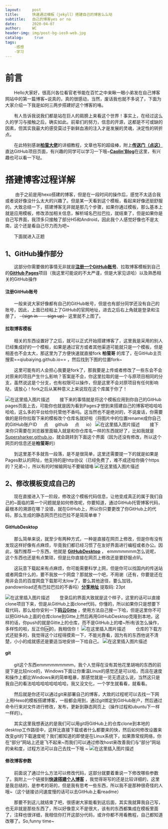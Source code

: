 ```yaml
---
layout:     post
title:      快速通过模板（jekyll）搭建自己的博客么么哒
subtitle:   自己的博客yes or no
date:       2020-04-07
author:     WC
header-img: img/post-bg-ios9-web.jpg
catalog: 	 true
tags:
    -感想
    -学习
---
```

# 前言
&#8195;&#8195;Hello大家好，很高兴各位看官老爷能在百忙之中来瞅一眼小弟发在自己博客网站中的第一篇博客~说真的，真的很感动，当然，废话我也就不多说了，下面为大家介绍一下我是如何三两步搭建好这个博客的咯。

&#8195;&#8195;有人告诉我说我们都是站在巨人的肩膀上来看这个世界！事实上，在经过这么久的学习与接触之后，确实如此。前辈们的努力，信息的开源，这都是不可或缺的因素，但其实我最大的感受莫过于新鲜血液的注入才是发展的灵魂，决定性的转折点。

&#8195;&#8195;在此特别感谢[**柏萤大佬**](http://qiubaiying.vip/)的详细教程，文章也写的超级棒，附上[**传送门（点这）**](https://github.com/qiubaiying/qiubaiying.github.io)直达GitHub项目页面，有兴趣的同学可以学习一下哦~[**Caolin'Blog**](https://zhangcaocao.github.io/)在这里，有兴趣也可以看一下哒。
#  搭建博客过程详解
&#8195;&#8195; 由于之前是用hexo搭建的博客，但是在一段时间的操作后，感觉不太适合我或者说好像没什么太大的兴趣了。但是某一天看到这个模板，看起来好像还挺舒服的。大致总结一下，搭建博客无非就是那几个步骤，如果你通过模板，那么基本上就是应用模板，修改添加相关信息，解析域名巴拉巴拉，就结束了，但是如果你是自己写界面，我顶多只接触了部分H5和Android，因此我个人感觉好像也不是太南，这个还是看自己尽力而为吧~

&#8195;&#8195;下面就进入正题
## 1、GitHub操作部分
&#8195;&#8195;这部分你需要做的事情无非就是[**注册一个GitHub账号**](https://github.com/)、拉取博客模板到自己的[**GitHub Pages**](https://pages.github.com/)项目（我这里可能说的不太严谨，但是大家见谅哈）以及熟悉相关的GitHub操作
#### 注册GitHub账号
&#8195;&#8195;一般来说大家好像都有自己的GitHub帐号，但是也有部分同学还没有自己的账号，因此，上面已经粘上了GitHub的官网地址，进去之后右上角就是登录和注册了， ~~（sign in &#8195;&#8195;sign up）~~ 这里就不上图了。

#### 拉取博客模板
&#8195;&#8195;相关的东西设置好了之后，就可以正式开始搭建博客了，这里我是采用的别人已经集成好的一个模板，如果是通过官方或者其他渠道可能就只是一个模板，但是相差也不会太大，那这里为了方便快速就直接fork **柏萤哥** 的库了，在GitHub主页搜索==qiubaiying.github.io== ，然后找到下图的位置fork~


&#8195;&#8195;这里可能有的人会担心我要是fork了，那我要是上传或者修改了一些东会不会对原来的项目产生什么影响？答案是不会，你这里拉取的是一个与原项目相同的分支，虽然说这是个分支，也有权限可以操作，但是这里不会对原项目有任何影响哒，请放心！fork之后从某种意义上来说现在这个库属于你了！

![在这里插入图片描述](https://img-blog.csdnimg.cn/20200407152900777.png?x-oss-process=image/watermark,type_ZmFuZ3poZW5naGVpdGk,shadow_10,text_aHR0cHM6Ly9ibG9nLmNzZG4ubmV0L3dlaXhpbl80Mzc2MTQ5MQ==,size_16,color_FFFFFF,t_70)
&#8195;&#8195;接下来的事情就是将这个模板应用到你自己的GitHub pages页面上去，可能你也就是因为看到Pages才想到来搭建自己的博客吧哈哈哈哈哈，这么多的平台给你托管他不香吗。这当然也不是绝对的，不说废话，你需要做的是将你拉取下来的模板改个仓库名就好啦（将图片中的位置rename成你自己的GitHub账户ID &#8195; 点 &#8195; github &#8195; 点 &#8195; io）
![在这里插入图片描述](https://img-blog.csdnimg.cn/20200407154727652.png?x-oss-process=image/watermark,type_ZmFuZ3poZW5naGVpdGk,shadow_10,text_aHR0cHM6Ly9ibG9nLmNzZG4ubmV0L3dlaXhpbl80Mzc2MTQ5MQ==,size_16,color_FFFFFF,t_70)
&#8195;&#8195;接下来你只需要在浏览器里面输入就是和你仓库名一样的东西就好了，比如我就是[Supersharker.github.io](http://Supersharker.github.io)，就会跳转到下面这个界面（因为还没有修改，所以这个网页的信息还是**柏萤哥**的）


&#8195;&#8195;到这里差不多就告一段落，是不是很简单，这里还需要提一下的就是如果是Pages默认的网址，他支持的是http协议（已经免费了，难不成还给你搞个https的？兄弟~），所以有的时候输网址不要输错咯
![在这里插入图片描述](https://img-blog.csdnimg.cn/20200407155312848.png?x-oss-process=image/watermark,type_ZmFuZ3poZW5naGVpdGk,shadow_10,text_aHR0cHM6Ly9ibG9nLmNzZG4ubmV0L3dlaXhpbl80Mzc2MTQ5MQ==,size_16,color_FFFFFF,t_70)

## 	2、修改模板变成自己的
&#8195;&#8195;现在直接进入下一阶段，修改这个模板代码信息，让他变成真正的属于我们自己的~面临的第一个问题就是如何修改呢，你要知道，通过GitHub托管博客代码，最根本的溯源在哪？没错，就在GitHub上，所以你只要更改了你GitHub上的代码，那么生成的静态网页巴拉巴拉不是简简单单？

#### GitHubDesktop
&#8195;&#8195;那么简单来说，就至少有两种方式，一种是直接在网页上修改，但是你有没有发现这样好像有点麻烦，毕竟我们都已经习惯了在友好界面进行编程或者办公。因此，强烈推荐一个东西，他就是 [**GitHubDesktop**](https://desktop.github.com/) ， emmmmmmm怎么说呢，这个东西也还是有点繁琐，但是比你直接在网页上修改还是要舒服点叭。


&#8195;&#8195;这玩意下载起来有点麻烦，你可能需要科学上网，但是你可以找国内的传送站或者网盘什么的，要不我放一个网盘？那就放一个吧，不用谢（还有，你要是还在用非会员的百度网盘下载那可太low了，要么其他途径，要么加钱，pandownload还有巴拉巴拉的不香吗）[**分享地址**](https://pan.baidu.com/s/1BZHgKqTikt-0rdjcAb9Hqg) 提取码: 23pt 

![在这里插入图片描述](https://img-blog.csdnimg.cn/20200407161608569.png?x-oss-process=image/watermark,type_ZmFuZ3poZW5naGVpdGk,shadow_10,text_aHR0cHM6Ly9ibG9nLmNzZG4ubmV0L3dlaXhpbl80Mzc2MTQ5MQ==,size_16,color_FFFFFF,t_70)
&#8195;&#8195;登录后的界面大致就是这个样子，这里的话可以直接clone项目下来，但是从GitHub上面clone代码，你懂的，所以如果你只是想要下载代码，那么给你安利一下[**码云Gitte**](https://gitee.com/) ，使用方法自己搜一下哈，但是这里你不可以把GitHub上面的仓库clone到Gitte上然后再用GitHubDesktop克隆到本地，这样的话，你push的就是Gitte上的仓库，而不是GitHub上的喽~所i有该怎么操作，多样性的啦，反正你🆗的，我相信你！
![在这里插入图片描述](https://img-blog.csdnimg.cn/20200407162525830.png?x-oss-process=image/watermark,type_ZmFuZ3poZW5naGVpdGk,shadow_10,text_aHR0cHM6Ly9ibG9nLmNzZG4ubmV0L3dlaXhpbl80Mzc2MTQ5MQ==,size_16,color_FFFFFF,t_70)
&#8195;&#8195;仓库的下载方式还挺多的，我觉得这个过程得摸索一下，不能光靠看，因为有的东西他说不清楚，小小的成就感还是要适当地安排一下给自己。
![在这里插入图片描述](https://img-blog.csdnimg.cn/2020040716213411.png?x-oss-process=image/watermark,type_ZmFuZ3poZW5naGVpdGk,shadow_10,text_aHR0cHM6Ly9ibG9nLmNzZG4ubmV0L3dlaXhpbl80Mzc2MTQ5MQ==,size_16,color_FFFFFF,t_70)

#### git
&#8195;&#8195;git这个东西emmmmmmmmm，我个人觉得在没有其他花里胡哨的东西的前提下是比较nice的，Windows下面让你重温Linux的感觉还是可以哈，而且在速度和操作上都比Windows来的简单粗暴，那感觉就是一览无遗这么说，当然这只是我自己的看法哈哈哈哈哈哈哈哈，我又没文化，一个学生就看看，就看看。

&#8195;&#8195;然后就是你还可以通过git来部署自己的博客，大致的过程呢可以去找一下网上用Hexo的模板搭建博客，一般都会用到，通过git绑定到GitHub账户，然后通过命令行来对文件进行修改，发布，更新到静态网页上（操作过程和ubuntu下一样一样的）。

&#8195;&#8195;其实这里我想表达的是我们可以用git将GitHub上的仓库clone到本地的desktop工作路径中，这样比直接下载或者什么都要来的快，然后如何修改设置来改变git的下载速度呢？我们都知道的即使是在Linux系统下，如果靠常规网络，你在“部分”网站上还是飞不起来~而我们可以通过修改host来改善我们与“部分”网站的亲和度，过程方法可以自己去找一下哦 ~ 
![在这里插入图片描述](https://img-blog.csdnimg.cn/20200407163914181.png?x-oss-process=image/watermark,type_ZmFuZ3poZW5naGVpdGk,shadow_10,text_aHR0cHM6Ly9ibG9nLmNzZG4ubmV0L3dlaXhpbl80Mzc2MTQ5MQ==,size_16,color_FFFFFF,t_70)
#### 修改博客参数
&#8195;&#8195;前面说了通过什么方法可以修改代码，这部分就要着重说一下修改哪些参数了。我附上一个链接到[**快速搭建个人博客**](http://qiubaiying.vip/2017/02/06/%E5%BF%AB%E9%80%9F%E6%90%AD%E5%BB%BA%E4%B8%AA%E4%BA%BA%E5%8D%9A%E5%AE%A2/) ，我觉得哥写的还是比较详细的，这里是我总结的，是参考的哥的，但是我有思考一些东西，所以我不是那种很奇怪的人哦~（这个链接访问速度慢的话可以去GitHub上看readme）

&#8195;&#8195;那要不到这儿就结束了吧，很感谢大家能看到这后面，其实我就算我自己写，也无非就是那些东西了，所以好像意义不是很大，该有的东西都集成在模板里面了，注释也很详细，我相信你打开这部分代码，或许你都不用看教程，自己都知道改哪了。So,funny time~